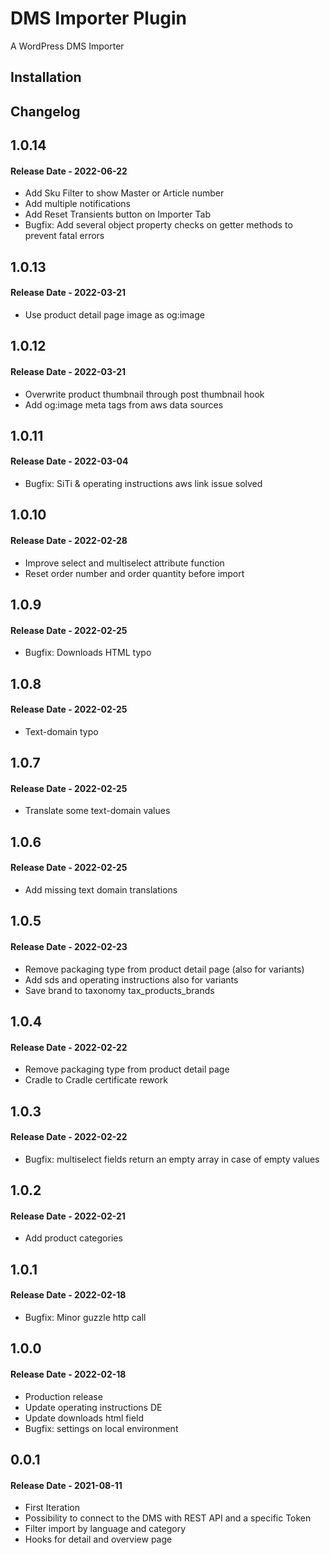 # DMS Importer Plugin

A WordPress DMS Importer

## Installation


## Changelog
## 1.0.14
#### Release Date - 2022-06-22
* Add Sku Filter to show Master or Article number
* Add multiple notifications
* Add Reset Transients button on Importer Tab
* Bugfix: Add several object property checks on getter methods to prevent fatal errors
## 1.0.13
#### Release Date - 2022-03-21

* Use product detail page image as og:image

## 1.0.12
#### Release Date - 2022-03-21

* Overwrite product thumbnail through post thumbnail hook
* Add og:image meta tags from aws data sources
## 1.0.11
#### Release Date - 2022-03-04

* Bugfix: SiTi & operating instructions aws link issue solved
## 1.0.10
#### Release Date - 2022-02-28

* Improve select and multiselect attribute function
* Reset order number and order quantity before import
## 1.0.9
#### Release Date - 2022-02-25

* Bugfix: Downloads HTML typo
## 1.0.8
#### Release Date - 2022-02-25

* Text-domain typo
## 1.0.7
#### Release Date - 2022-02-25

* Translate some text-domain values
## 1.0.6
#### Release Date - 2022-02-25

* Add missing text domain translations
## 1.0.5
#### Release Date - 2022-02-23

* Remove packaging type from product detail page (also for variants)
* Add sds and operating instructions also for variants
* Save brand to taxonomy tax_products_brands
## 1.0.4
#### Release Date - 2022-02-22

* Remove packaging type from product detail page
* Cradle to Cradle certificate rework
## 1.0.3
#### Release Date - 2022-02-22

* Bugfix: multiselect fields return an empty array in case of empty values
## 1.0.2
#### Release Date - 2022-02-21

* Add product categories
## 1.0.1
#### Release Date - 2022-02-18

* Bugfix: Minor guzzle http call
## 1.0.0
#### Release Date - 2022-02-18

* Production release
* Update operating instructions DE
* Update downloads html field
* Bugfix: settings on local environment
## 0.0.1
#### Release Date - 2021-08-11

* First Iteration
* Possibility to connect to the DMS with REST API and a specific Token
* Filter import by language and category
* Hooks for detail and overview page